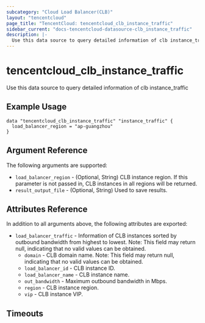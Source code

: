 ```yaml
---
subcategory: "Cloud Load Balancer(CLB)"
layout: "tencentcloud"
page_title: "TencentCloud: tencentcloud_clb_instance_traffic"
sidebar_current: "docs-tencentcloud-datasource-clb_instance_traffic"
description: |-
  Use this data source to query detailed information of clb instance_traffic
---
```


# tencentcloud_clb_instance_traffic

Use this data source to query detailed information of clb instance_traffic

## Example Usage

```hcl
data "tencentcloud_clb_instance_traffic" "instance_traffic" {
  load_balancer_region = "ap-guangzhou"
}
```

## Argument Reference

The following arguments are supported:

* `load_balancer_region` - (Optional, String) CLB instance region. If this parameter is not passed in, CLB instances in all regions will be returned.
* `result_output_file` - (Optional, String) Used to save results.

## Attributes Reference

In addition to all arguments above, the following attributes are exported:

* `load_balancer_traffic` - Information of CLB instances sorted by outbound bandwidth from highest to lowest. Note: This field may return null, indicating that no valid values can be obtained.
  * `domain` - CLB domain name. Note: This field may return null, indicating that no valid values can be obtained.
  * `load_balancer_id` - CLB instance ID.
  * `load_balancer_name` - CLB instance name.
  * `out_bandwidth` - Maximum outbound bandwidth in Mbps.
  * `region` - CLB instance region.
  * `vip` - CLB instance VIP.


## Timeouts

<no value>


